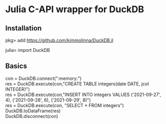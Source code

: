 # Julia C-API wrapper for DuckDB
## Installation
pkg> add https://github.com/kimmolinna/DuckDB.jl

julia> import DuckDB

## Basics
con = DuckDB.connect(":memory:")<br>
res = DuckDB.execute(con,"CREATE TABLE integers(date DATE, jcol INTEGER)")<br>
res = DuckDB.execute(con,"INSERT INTO integers VALUES ('2021-09-27', 4), ('2021-09-28', 6), ('2021-09-29', 8)")<br>
res = DuckDB.execute(con, "SELECT * FROM integers")<br>
DuckDB.toDataFrame(res)<br>
DuckDB.disconnect(con)<br>
